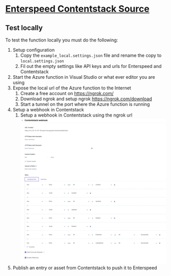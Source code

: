 # [Enterspeed Contentstack Source](https://www.enterspeed.com/)

## Test locally

To test the function locally you must do the following:

1) Setup configuration
   1) Copy the `example_local.settings.json` file and rename the copy to `local.settings.json`
   2) Fil out the empty settings like API keys and urls for Enterspeed and Contentstack
2) Start the Azure function in Visual Studio or what ever editor you are using 
3) Expose the local url of the Azure function to the Internet
   1) Create a free account on https://ngrok.com/
   2) Download ngrok and setup ngrok https://ngrok.com/download
   3) Start a tunnel on the port where the Azure function is running
4) Setup a webhook in Contentstack
   1) Setup a webhook in Contentstack using the ngrok url 
   ![Enterspeed Umbraco configuration](./assets/images/Contentstack-webhook.png)
5) Publish an entry or asset from Contentstack to push it to Enterspeed
